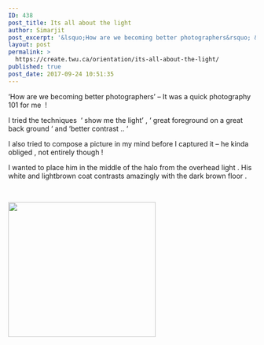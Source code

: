 ```yaml
---
ID: 438
post_title: Its all about the light
author: Simarjit
post_excerpt: '&lsquo;How are we becoming better photographers&rsquo; &ndash;&nbsp;It was a quick photography 101 for me&nbsp; ! I tried the techniques&nbsp; &lsquo; show me the light&rsquo; , &lsquo; great foreground on a great back ground &lsquo; and &lsquo;better contrast .. &lsquo; I also tried to compose a picture in my mind before I captured it &ndash; he [&hellip;]'
layout: post
permalink: >
  https://create.twu.ca/orientation/its-all-about-the-light/
published: true
post_date: 2017-09-24 10:51:35
---
```

<p>&#8216;How are we becoming better photographers&#8217; &#8211; It was a quick photography 101 for me  !</p>
<p>I tried the techniques  &#8216; show me the light&#8217; , &#8216; great foreground on a great back ground &#8216; and &#8216;better contrast .. &#8216;</p>
<p>I also tried to compose a picture in my mind before I captured it &#8211; he kinda obliged , not entirely though !</p>
<p>I wanted to place him in the middle of the halo from the overhead light . His white and lightbrown coat contrasts amazingly with the dark brown floor .</p>
<p>&nbsp;</p>
<p><img class="alignnone size-medium wp-image-40" src="http://create.twu.ca/icandothis/files/2017/09/oreo-300x274.png" alt="" width="300" height="274" srcset="https://create.twu.ca/icandothis/files/2017/09/oreo-300x274.png 300w, https://create.twu.ca/icandothis/files/2017/09/oreo.png 320w" sizes="(max-width: 300px) 100vw, 300px" /></p>
<p>&nbsp;</p>